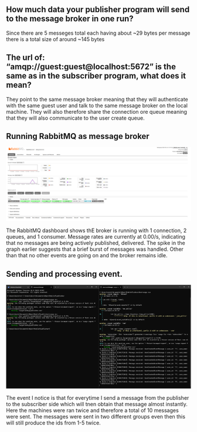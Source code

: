 ## How much data your publisher program will send to the message broker in one run? 

Since there are 5 messeges total each having about ~29 bytes per message  there is a total size of around ~145 bytes

## The url of: “amqp://guest:guest@localhost:5672” is the same as in the subscriber program, what does it mean?

They point to the same message broker meaning that they will authenticate with the same guest user and talk to the same message broker on the local machine. They will also therefore share the connection ore queue meaning that they will also communicate to the user create queue.

## Running RabbitMQ as message broker

![RabbitMQ Architecture](RabbitMQ.png)

The RabbitMQ dashboard shows thE broker is running with 1 connection, 2 queues, and 1 consumer. Message rates are currently at 0.00/s, indicating that no messages are being actively published, delivered. The spike in the graph earlier suggests that a brief burst of messages was handled. Other than that no other events are going on and the broker remains idle.

## Sending and processing event.

![Event Observing](sendandprocessevent.png)

The event I notice is that for everytime I send a message from the publisher to the subscriber side which will tnen obtain that message almost instantly. Here the machines were ran twice and therefore a total of 10 messages were sent. The messages were sent in two different groups even then this will still produce the ids from 1-5 twice.